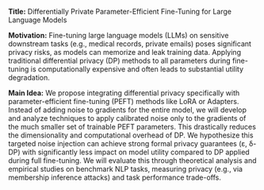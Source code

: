 **Title:** Differentially Private Parameter-Efficient Fine-Tuning for Large Language Models

**Motivation:** Fine-tuning large language models (LLMs) on sensitive downstream tasks (e.g., medical records, private emails) poses significant privacy risks, as models can memorize and leak training data. Applying traditional differential privacy (DP) methods to all parameters during fine-tuning is computationally expensive and often leads to substantial utility degradation.

**Main Idea:** We propose integrating differential privacy specifically with parameter-efficient fine-tuning (PEFT) methods like LoRA or Adapters. Instead of adding noise to gradients for the entire model, we will develop and analyze techniques to apply calibrated noise only to the gradients of the much smaller set of trainable PEFT parameters. This drastically reduces the dimensionality and computational overhead of DP. We hypothesize this targeted noise injection can achieve strong formal privacy guarantees (ε, δ-DP) with significantly less impact on model utility compared to DP applied during full fine-tuning. We will evaluate this through theoretical analysis and empirical studies on benchmark NLP tasks, measuring privacy (e.g., via membership inference attacks) and task performance trade-offs.